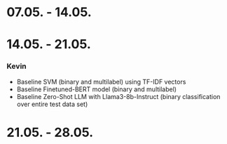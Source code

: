 # 07.05. - 14.05.

# 14.05. - 21.05.

### Kevin
- Baseline SVM (binary and multilabel) using TF-IDF vectors
- Baseline Finetuned-BERT model (binary and multilabel)
- Baseline Zero-Shot LLM with Llama3-8b-Instruct (binary classification over entire test data set)

# 21.05. - 28.05.
